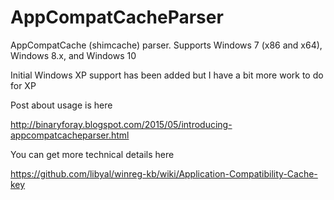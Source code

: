 # AppCompatCacheParser
AppCompatCache (shimcache) parser. Supports Windows 7 (x86 and x64), Windows 8.x, and Windows 10

Initial Windows XP support has been added but I have a bit more work to do for XP

Post about usage is here

http://binaryforay.blogspot.com/2015/05/introducing-appcompatcacheparser.html

You can get more technical details here

https://github.com/libyal/winreg-kb/wiki/Application-Compatibility-Cache-key
